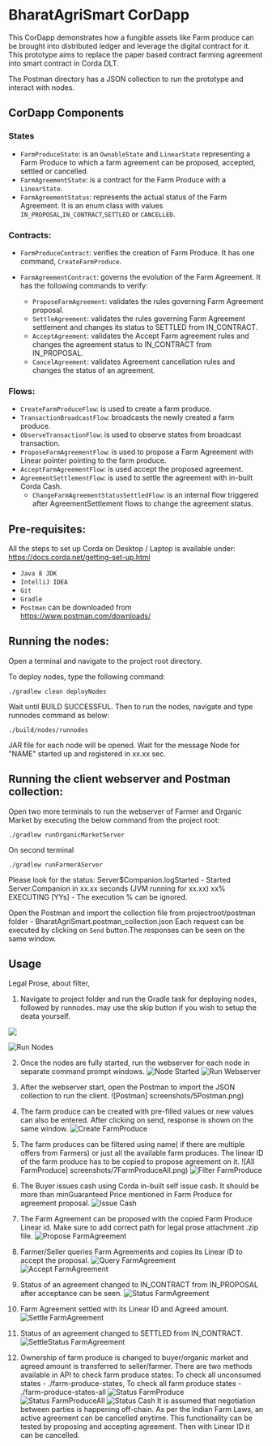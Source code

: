 # BharatAgriSmart CorDapp

This CorDapp demonstrates how a fungible assets like Farm produce can be brought into 
distributed ledger and leverage the digital contract for it. This prototype aims to 
replace the paper based contract farming agreement into smart contract in Corda DLT.

The Postman directory has a JSON collection to run the prototype and interact with nodes.

## CorDapp Components

### States
- `FarmProduceState`: is an `OwnableState` and `LinearState` representing a Farm Produce to which a farm agreement
can be proposed, accepted, settled or cancelled.
- `FarmAgreementState`: is a contract for the Farm Produce with a `LinearState`.
- `FarmAgreementStatus`: represents the actual status of the Farm Agreement. It is an enum class with values 
                        `IN_PROPOSAL`,`IN_CONTRACT`,`SETTLED` or `CANCELLED`.
### Contracts:
- `FarmProduceContract`: verifies the creation of Farm Produce. It has one command, `CreateFarmProduce`.

- `FarmAgreementContract`: governs the evolution of the Farm Agreement. It has the following commands to verify:
    - `ProposeFarmAgreement`: validates the rules governing Farm Agreement proposal.
    - `SettleAgreement`: validates the rules governing Farm Agreement settlement and changes its status to SETTLED from IN_CONTRACT.
    - `AcceptAgreement`: validates the Accept Farm agreement rules and changes the agreement status to IN_CONTRACT from IN_PROPOSAL.
    - `CancelAgreement`: validates Agreement cancellation rules and changes the status of an agreement.
### Flows:
- `CreateFarmProduceFlow`: is used to create a farm produce.
- `TransactionBroadcastFlow`: broadcasts the newly created a farm produce.
- `ObserveTransactionFlow`: is used to observe states from broadcast transaction.
- `ProposeFarmAgreementFlow`: is used to propose a Farm Agreement with Linear pointer pointing to the farm produce.
- `AcceptFarmAgreementFlow`: is used accept the proposed agreement.
- `AgreementSettlementFlow`: is used to settle the agreement with in-built Corda Cash.
    - `ChangeFarmAgreementStatusSettledFlow`: is an internal flow triggered after AgreementSettlement flows to change the agreement status.

## Pre-requisites:
All the steps to set up Corda on Desktop / Laptop is available under:
  https://docs.corda.net/getting-set-up.html
   - `Java 8 JDK`
   - `IntelliJ IDEA`
   - `Git`
   - `Gradle`
   - `Postman` can be downloaded from https://www.postman.com/downloads/
## Running the nodes:
Open a terminal and navigate to the project root directory.

To deploy nodes, type the following command:
```
./gradlew clean deployNodes
```
Wait until BUILD SUCCESSFUL. Then to run the nodes, navigate and type runnodes command as below:
```
./build/nodes/runnodes
```
JAR file for each node will be opened. Wait for the message Node for "NAME" started up and registered in xx.xx sec.
## Running the client webserver and Postman collection:
Open two more terminals to run the webserver of Farmer and Organic Market by executing the below command from the project root:

`./gradlew runOrganicMarketServer`

On second terminal

`./gradlew runFarmerAServer`

Please look for the status:
 Server$Companion.logStarted - Started Server.Companion in xx.xx seconds (JVM running for xx.xx)
 xx% EXECUTING [YYs] - The execution % can be ignored.
 
Open the Postman and import the collection file from projectroot/postman folder -  BharatAgriSmart.postman_collection.json
Each request can be executed by clicking on `Send` button.The responses can be seen on the same window. 
## Usage

Legal Prose, about filter, 
1. Navigate to project folder and run the Gradle task for deploying nodes, followed by runnodes.
may use the skip button if you wish to setup the deata yourself.

![](../screenshots/1DeployNodes.png)

![Run Nodes](screenshots/2RunNodes.png)

2. Once the nodes are fully started, run the webserver for each node in separate command prompt windows.
![Node Started](/screenshots/3NodeStarted.png)
![Run Webserver](screenshots/4Webserver.png)

3. After the webserver start, open the Postman to import the JSON collection to run the client.
![Postman] screenshots/5Postman.png)

4. The farm produce can be created with pre-filled values or new values can also be entered. After clicking on send,
response is shown on the same window.
![Create FarmProduce](screenshots/6CreateFarmProduce.png)

5. The farm produces can be filtered using name( if there are multiple offers from Farmers) or just all the available 
farm produces. The linear ID of the farm produce has to be copied to propose agreement on it.
![All FarmProduce] screenshots/7FarmProduceAll.png)
![Filter FarmProduce](screenshots/8Filter.png)

6. The Buyer issues cash using Corda in-built self issue cash. It should be more than minGuaranteed Price mentioned in
Farm Produce for agreement proposal.
![Issue Cash](screenshots/9IssueCash.png)

7. The Farm Agreement can be proposed with the copied Farm Produce Linear id. Make sure to add correct path for legal
prose attachment .zip file.
![Propose FarmAgreement](screenshots/10ProposeAgreement.png)

8. Farmer/Seller queries Farm Agreements and copies its Linear ID to accept the proposal.
![Query FarmAgreement](screenshots/11QueryFarmAgreement.png)
![Accept FarmAgreement](screenshots/12AcceptAgreement.png)

9. Status of an agreement changed to IN_CONTRACT from IN_PROPOSAL after acceptance can be seen.
![Status FarmAgreement](screenshots/13CheckAgreementInContract.png)

10. Farm Agreement settled with its Linear ID and Agreed amount.
![Settle FarmAgreement](screenshots/14SettleAgreement.png)

11. Status of an agreement changed to SETTLED from IN_CONTRACT.
![SettleStatus FarmAgreement](screenshots/15StatusSettled.png)

12. Ownership of farm produce is changed to buyer/organic market and agreed amount is transferred to seller/farmer.
There are two methods available in API to check farm produce states: 
To check all unconsumed states - ./farm-produce-states, 
To check all farm produce states - ./farm-produce-states-all
![Status FarmProduce](screenshots/16StatusFarmProduce.png)
![Status FarmProduceAll](screenshots/17StatusFarmProduceAll.png)
![Status Cash](screenshots/18CashTransfer.png)
It is assumed that negotiation between parties is happening off-chain.
As per the Indian Farm Laws, an active agreement can be cancelled anytime. This functionality can be tested by
proposing and accepting agreement. Then with Linear ID it can be cancelled.
